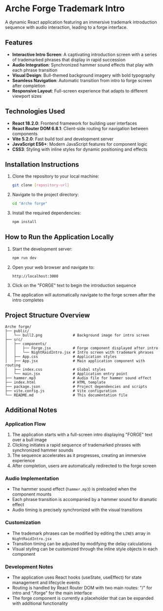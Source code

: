 # Arche Forge Trademark Intro

A dynamic React application featuring an immersive trademark introduction sequence with audio interaction, leading to a forge interface.

## Features

- **Interactive Intro Screen**: A captivating introduction screen with a series of trademarked phrases that display in rapid succession
- **Audio Integration**: Synchronized hammer sound effects that play with each phrase transition
- **Visual Design**: Bull-themed background imagery with bold typography
- **Seamless Navigation**: Automatic transition from intro to forge screen after completion
- **Responsive Layout**: Full-screen experience that adapts to different viewport sizes

## Technologies Used

- **React 18.2.0**: Frontend framework for building user interfaces
- **React Router DOM 6.8.1**: Client-side routing for navigation between components
- **Vite 5.2.0**: Fast build tool and development server
- **JavaScript ES6+**: Modern JavaScript features for component logic
- **CSS3**: Styling with inline styles for dynamic positioning and effects

## Installation Instructions

1. Clone the repository to your local machine:
   ```bash
   git clone [repository-url]
   ```

2. Navigate to the project directory:
   ```bash
   cd "Arche forge"
   ```

3. Install the required dependencies:
   ```bash
   npm install
   ```

## How to Run the Application Locally

1. Start the development server:
   ```bash
   npm run dev
   ```

2. Open your web browser and navigate to:
   ```
   http://localhost:3000
   ```

3. Click on the "FORGE" text to begin the introduction sequence

4. The application will automatically navigate to the forge screen after the intro completes

## Project Structure Overview

```
Arche forge/
├── public/
│   └── bull2.png              # Background image for intro screen
├── src/
│   ├── components/
│   │   ├── Forge.jsx          # Forge component displayed after intro
│   │   └── NightRaidIntro.jsx # Intro screen with trademark phrases
│   ├── App.css                # Application styles
│   ├── App.jsx                # Main application component with routing
│   ├── index.css              # Global styles
│   └── main.jsx               # Application entry point
├── hammer.mp3                 # Audio file for hammer sound effect
├── index.html                 # HTML template
├── package.json               # Project dependencies and scripts
├── vite.config.js             # Vite configuration
└── README.md                  # This documentation file
```

## Additional Notes

### Application Flow
1. The application starts with a full-screen intro displaying "FORGE" text over a bull image
2. Clicking initiates a rapid sequence of trademarked phrases with synchronized hammer sounds
3. The sequence accelerates as it progresses, creating an immersive experience
4. After completion, users are automatically redirected to the forge screen

### Audio Implementation
- The hammer sound effect (`hammer.mp3`) is preloaded when the component mounts
- Each phrase transition is accompanied by a hammer sound for dramatic effect
- Audio timing is precisely synchronized with the visual transitions

### Customization
- The trademark phrases can be modified by editing the `LINES` array in `NightRaidIntro.jsx`
- Transition timing can be adjusted by modifying the delay calculations
- Visual styling can be customized through the inline style objects in each component

### Development Notes
- The application uses React hooks (useState, useEffect) for state management and lifecycle events
- Routing is handled by React Router DOM with two main routes: "/" for intro and "/forge" for the main interface
- The forge component is currently a placeholder that can be expanded with additional functionality